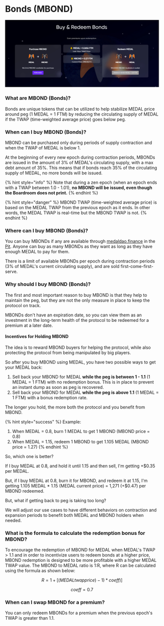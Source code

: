 # Bonds (MBOND)

![The "Pit", where you can interact with the protocol's bonding mechanism](<../.gitbook/assets/img2.png>)

### What are MBOND (Bonds)?

Bonds are unique tokens that can be utilized to help stabilize MEDAL price around peg (1 MEDAL = 1 FTM) by reducing the circulating supply of MEDAL if the TWAP (time-weighted average price) goes below peg.

### When can I buy MBOND (Bonds)?

MBOND can be purchased only during periods of supply contraction and when the TWAP of MEDAL is below 1.

At the beginning of every new epoch during contraction periods, MBONDs are issued in the amount of 3% of MEDAL's circulating supply, with a max debt amount of 35%. This means that if bonds reach 35% of the circulating supply of MEDAL, no more bonds will be issued.

{% hint style="info" %}
Note that during a zen epoch (when an epoch ends with a TWAP between 1.0 - 1.01), **no MBOND will be issued, even though the Boardroom does not print.**
{% endhint %}

{% hint style="danger" %}
MBOND TWAP (time-weighted average price) is based on the MEDAL TWAP from the previous epoch as it ends. In other words, the MEDAL TWAP is real-time but the MBOND TWAP is not.
{% endhint %}

### Where can I buy MBOND (Bonds)?

You can buy MBONDs if any are available through [medaldao.finance](https://medaldao.finance/bonds) in the [Pit](https://medaldao.finance/bonds). Anyone can buy as many MBONDs as they want as long as they have enough MEDAL to pay for them.

There is a limit of available MBONDs per epoch during contraction periods (3% of MEDAL's current  circulating supply), and are sold first-come-first-serve.

### Why should I buy MBOND (Bonds)?

The first and most important reason to buy MBOND is that they help to maintain the peg, but they are not the only measure in place to keep the protocol on track.&#x20;

MBONDs don't have an expiration date, so you can view them as an investment in the long-term health of the protocol to be redeemed for a premium at a later date.

#### Incentives for Holding MBOND

The idea is to reward MBOND buyers for helping the protocol, while also protecting the protocol from being manipulated by big players.

So after you buy MBOND using MEDAL, you have two possible ways to get your MEDAL back:

1. Sell back your MBOND for MEDAL **while the peg is between 1 - 1.1** (1 MEDAL = 1 FTM) with no redemption bonus. This is in place to prevent an instant dump as soon as peg is recovered.
2. Sell back your MBOND for MEDAL **while the peg is above 1.1** (1 MEDAL = 1 FTM) with a bonus redemption rate.

The longer you hold, the more both the protocol and you benefit from MBOND.

{% hint style="success" %}
Example:

1. When MEDAL = 0.8, burn 1 MEDAL to get 1 MBOND (MBOND price = 0.8)
2. When MEDAL = 1.15, redeem 1 MBOND to get 1.105 MEDAL (MBOND price = 1.27)&#x20;
{% endhint %}

So, which one is better?

If I buy MEDAL at 0.8, and hold it until 1.15 and then sell, I'm getting +$0.35 per MEDAL.

But, if I buy MEDAL at 0.8, burn it for MBOND, and redeem it at 1.15, I'm getting 1.105 MEDAL \* 1.15 (MEDAL current price) = 1,271 (+$0.47) per MBOND redeemed.

But, what if getting back to peg is taking too long?

We will adjust our use cases to have different behaviors on contraction and expansion periods to benefit both MEDAL and MBOND holders when needed.

### What is the formula to calculate the redemption bonus for MBOND?

To encourage the redemption of MBOND for MEDAL when MEDAL's TWAP > 1.1 and in order to incentivize users to redeem bonds at a higher price, MBOND redemption is designed to be more profitable with a higher MEDAL TWAP value. The MBOND to MEDAL ratio is 1:R, where R can be calculated using the formula as shown below:

$$
R=1+[(MEDALtwapprice)-1)*coeff)]
$$

$$
coeff = 0.7
$$

### When can I swap MBOND for a premium?

You can only redeem MBONDs for a premium when the previous epoch's TWAP is greater than 1.1.
